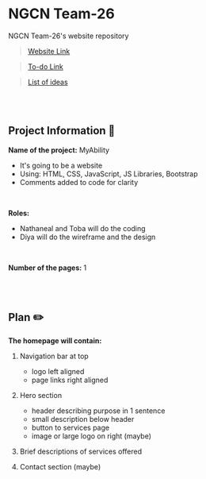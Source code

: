 # NGCN Team-26

NGCN Team-26's website repository

> [Website Link](https://hadeelsala7.github.io/team-26/)

> [To-do Link](https://github.com/hadeelsala7/team-26/blob/main/To-do.md)

> [List of ideas](https://github.com/hadeelsala7/team-26/blob/main/Ideas.md)

<br><br> <!-- Just line breaks -->

## Project Information 📜
**Name of the project:** MyAbility
- It's going to be a website 
- Using: HTML, CSS, JavaScript, JS Libraries, Bootstrap
- Comments added to code for clarity 

<br>

**Roles:**
- Nathaneal and Toba will do the coding 
- Diya will do the wireframe and the design 

<br>

**Number of the pages:** 1

<br><br> <!-- Just line breaks -->

## Plan ✏️

**The homepage will contain:**

1) Navigation bar at top 
    * logo left aligned
    * page links right aligned

2) Hero section 
   * header describing purpose in 1 sentence 
   * small description below header
   * button to services page 
   * image or large logo on right (maybe)

3) Brief descriptions of services offered 

4) Contact section (maybe) 

<br><br> <!-- Just line breaks -->

<!-- (Not needed?)
Nathaneal and Toba's skills:
- Web development
-->
